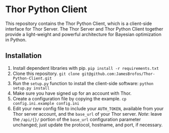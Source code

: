 # Thor Python Client

This repository contains the Thor Python Client, which is a client-side interface for Thor Server. The Thor Server and Thor Python Client together provide a light-weight and powerful architecture for Bayesian optimization in Python.

## Installation

1. Install dependent libraries with pip. `pip install -r requirements.txt`
2. Clone this repository. `git clone git@github.com:JamesBrofos/Thor-Python-Client.git`
3. Run the `setup.py` function to install the client-side software: `python setup.py install`
4. Make sure you have signed up for an account with Thor.
5. Create a configuration file by copying the example. `cp config.ini.example config.ini`
6. Edit your new config file to include your `AUTH_TOKEN`, available from your Thor server account, and the `base_url` of your Thor server.  *Note*: leave the `/api/{}/` portion of the `base_url` configuration parameter unchanged; just update the protocol, hostname, and port, if necessary.
